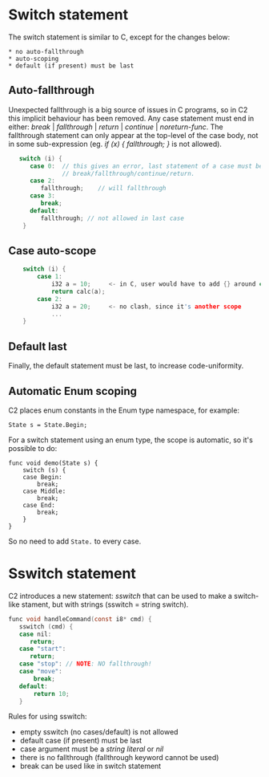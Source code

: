 
# Switch statement

The switch statement is similar to C, except for the changes below:

    * no auto-fallthrough
    * auto-scoping
    * default (if present) must be last

## Auto-fallthrough

Unexpected fallthrough is a big source of issues in C programs, so in C2
this implicit behaviour has been removed. Any case statement must end in
either: *break* | *fallthrough* | *return* | *continue* | *noreturn-func*.
The fallthrough statement can only appear at the top-level of the case body,
not in some sub-expression (eg. _if (x) { fallthrough; }_ is not allowed).

```c
   switch (i) {
      case 0:  // this gives an error, last statement of a case must be one of
               // break/fallthrough/continue/return.
      case 2:
         fallthrough;    // will fallthrough
      case 3:
         break;
      default:
         fallthrough; // not allowed in last case
    }
```

## Case auto-scope

```c
    switch (i) {
        case 1:
            i32 a = 10;     <- in C, user would have to add {} around case body.
            return calc(a);
        case 2:
            i32 a = 20;     <- no clash, since it's another scope
            ...
    }
```

## Default last

Finally, the default statement must be last, to increase code-uniformity.

## Automatic Enum scoping

C2 places enum constants in the Enum type namespace, for example:

```
State s = State.Begin;
```

For a switch statement using an enum type, the scope is automatic, so it's possible
to do:

```
func void demo(State s) {
    switch (s) {
    case Begin:
        break;
    case Middle:
        break;
    case End:
        break;
    }
}
```

So no need to add `State.` to every case.

# Sswitch statement

C2 introduces a new statement: *sswitch* that can be used to
make a switch-like stament, but with strings (sswitch = string switch).

```c
func void handleCommand(const i8* cmd) {
   sswitch (cmd) {
   case nil:
      return;
   case "start":
      return;
   case "stop": // NOTE: NO fallthrough!
   case "move":
       break;
   default:
       return 10;
   }
```

Rules for using sswitch:

* empty sswitch (no cases/default) is not allowed
* default case (if present) must be last
* case argument must be a *string literal* or *nil*
* there is no fallthrough (fallthrough keyword cannot be used)
* break can be used like in switch statement


